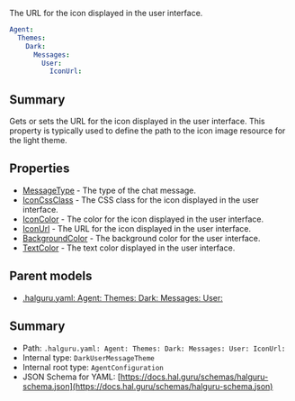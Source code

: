 <!--
title: IconUrl
description: The URL for the icon displayed in the user interface.
version: 1.40.1-beta.2
generated: true
date: 2025-04-28
node: This file is generated by the command-line program: `halguru manual -c -m`
-->


The URL for the icon displayed in the user interface.

```yaml
Agent:
  Themes:
    Dark:
      Messages:
        User:
          IconUrl:
```

## Summary

Gets or sets the URL for the icon displayed in the user interface. This property is typically used to define the path to the icon image resource for the light theme.

## Properties

* [MessageType]((halguru)-agent-themes-dark-messages-user-messagetype.md) - The type of the chat message.
* [IconCssClass]((halguru)-agent-themes-dark-messages-user-iconcssclass.md) - The CSS class for the icon displayed in the user interface.
* [IconColor]((halguru)-agent-themes-dark-messages-user-iconcolor.md) - The color for the icon displayed in the user interface.
* [IconUrl]((halguru)-agent-themes-dark-messages-user-iconurl.md) - The URL for the icon displayed in the user interface.
* [BackgroundColor]((halguru)-agent-themes-dark-messages-user-backgroundcolor.md) - The background color for the user interface.
* [TextColor]((halguru)-agent-themes-dark-messages-user-textcolor.md) - The text color displayed in the user interface.

## Parent models

* [.halguru.yaml: Agent: Themes: Dark: Messages: User:]((halguru)-agent-themes-dark-messages-user.md)
## Summary

* Path: `.halguru.yaml: Agent: Themes: Dark: Messages: User: IconUrl:`
* Internal type: `DarkUserMessageTheme`
* Internal root type: `AgentConfiguration`
* JSON Schema for YAML: [https://docs.hal.guru/schemas/halguru-schema.json](https://docs.hal.guru/schemas/halguru-schema.json)
